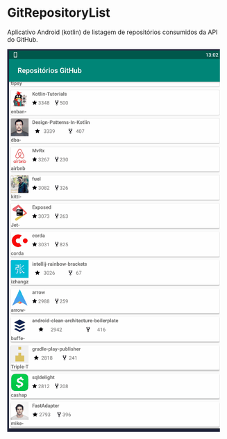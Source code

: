 # GitRepositoryList
Aplicativo Android (kotlin) de listagem de repositórios consumidos da API do GitHub.

![alt text](https://github.com/zuperboni/GitRepositoryList/blob/master/screenRecorder.gif)
